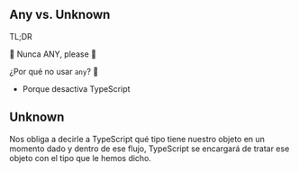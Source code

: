 ## Any vs. Unknown

TL;DR

🤙 Nunca ANY, please 🙏

¿Por qué no usar `any`? 🤔

- Porque desactiva TypeScript

## Unknown

Nos obliga a decirle a TypeScript qué tipo tiene nuestro objeto en un momento dado y dentro de ese flujo, TypeScript se encargará de tratar ese objeto con el tipo que le hemos dicho.


